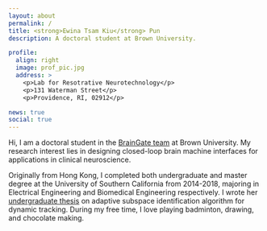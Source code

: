 ```yaml
---
layout: about
permalink: /
title: <strong>Ewina Tsam Kiu</strong> Pun
description: A doctoral student at Brown University.

profile:
  align: right
  image: prof_pic.jpg
  address: >
    <p>Lab for Resotrative Neurotechnology</p>
    <p>131 Waterman Street</p>
    <p>Providence, RI, 02912</p>

news: true
social: true
---
```


Hi, I am a doctoral student in the <a href="https://www.braingate.org/">BrainGate team</a> at Brown University. My research interest lies in designing closed-loop brain machine interfaces for applications in clinical neuroscience.

Originally from Hong Kong, I completed both undergraduate and master degree at the University of Southern California from 2014-2018, majoring in Electrical Engineering and Biomedical Engineering respectively. I wrote her <a href="http://ewinapun.tk/projects/2_project/">undergraduate thesis</a> on adaptive subspace identification algorithm for dynamic tracking. During my free time, I love playing badminton, drawing, and chocolate making.
